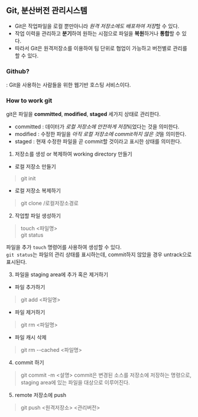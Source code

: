 ## Git, 분산버전 관리시스템

- Git은 작업파일을 로컬 뿐만아니라 *원격 저장소에도 배포하여 저장*할 수 있다.
- 작업 이력을 관리하고 **분기**하여 원하는 시점으로 파일을 **복원**하거나 **통합**할 수 있다.
- 따라서 Git은 원격저장소를 이용하여 팀 단위로 협업이 가능하고 버전별로 관리를 할 수 있다.

### Github?
: Git을 사용하는 사람들을 위한 웹기반 호스팅 서비스이다. 

### How to work git
git은 파일을 **committed**, **modified**, **staged** 세가지 상태로 관리한다.

- committed : 데이터가 *로컬 저장소에 안전하게 저장*되었다는 것을 의미한다.
- modified : 수정한 파일을 *아직 로컬 저장소에 commit하지 않은 것*을 의미한다.
- staged : 현재 수정한 파일을 곧 commit할 것이라고 표시한 상태를 의미한다. 

1. 저장소를 생성 or 복제하여 working directory 만들기
- 로컬 저장소 만들기
> git init
- 로컬 저장소 복제하기
> git clone /로컬저장소경로

2. 작업할 파일 생성하기
> touch <파일명>  
git status

파일을 추가 `touch` 명령어를 사용하여 생성할 수 있다.  
`git status`는 파일의 관리 상태를 표시하는데, commit하지 않았을 경우 untrack으로 표시된다.

3. 파일을 staging area에 추가 혹은 제거하기
- 파일 추가하기
> git add <파일명>
- 파일 제거하기
> git rm <파일명>
- 파일 캐시 삭제
> git rm --cached <파일명>

4. commit 하기
> git commit -m <설명>
commit은 변경된 소스를 저장소에 저장하는 명령으로, staging area에 있는 파일을 대상으로 이루어진다. 

5. remote 저장소에 push
> git push <원격저장소> <관리버전>
